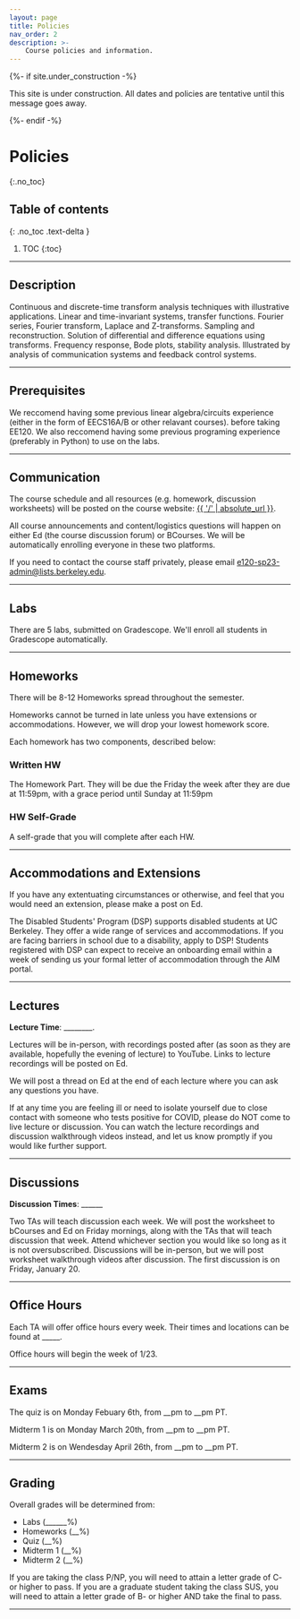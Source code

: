 ```yaml
---
layout: page
title: Policies
nav_order: 2
description: >-
    Course policies and information.
---
```


{%- if site.under_construction -%}
<p class="warning">
This site is under construction. All dates and policies are tentative until this message goes away.
</p>
{%- endif -%}

# Policies
{:.no_toc}

## Table of contents
{: .no_toc .text-delta }

1. TOC
{:toc}

---

## Description

Continuous and discrete-time transform analysis techniques with illustrative applications. Linear and time-invariant systems, transfer functions. Fourier series, Fourier transform, Laplace and Z-transforms. Sampling and reconstruction. Solution of differential and difference equations using transforms. Frequency response, Bode plots, stability analysis. Illustrated by analysis of communication systems and feedback control systems. 

---

<!-- ## Enrollment

Course staff does not control enrollment; we have to follow [the department's Fall 2022 enrollment policies](http://www.eecs.berkeley.edu/Policies/enrollment.shtml). We do not have any enrollment codes or any other way to let non-CS majors into the class. If you have any questions about enrollment, please reach out to the emails listed in the enrollment policies page.

Concurrent enrollment applications will be processed in the second week of classes. We will add all pending concurrent enrollment students to the course so you can follow along the first few weeks.

--- -->

## Prerequisites

We reccomend having some previous linear algebra/circuits experience (either in the form of EECS16A/B or other relavant courses). before taking EE120. We also reccomend having some previous programing experience (preferably in Python) to use on the labs.


---

## Communication

The course schedule and all resources (e.g. homework, discussion worksheets) will be posted on the course website: [{{ '/' | absolute_url }}](/).

All course announcements and content/logistics questions will happen on either Ed (the course discussion forum) or BCourses. We will be automatically enrolling everyone in these two platforms.

If you need to contact the course staff privately, please email e120-sp23-admin@lists.berkeley.edu.

---

## Labs

There are 5 labs, submitted on Gradescope. We'll enroll all students in Gradescope automatically.


---

## Homeworks

There will be 8-12 Homeworks spread throughout the semester. 

Homeworks cannot be turned in late unless you have extensions or accommodations. However, we will drop your lowest homework score.

Each homework has two components, described below:

### Written HW

The Homework Part. They will be due the Friday the week after they are due at 11:59pm, with a grace period until Sunday at 11:59pm

### HW Self-Grade

A self-grade that you will complete after each HW.

---

## Accommodations and Extensions

If you have any extentuating circumstances or otherwise, and feel that you would need an extension, please make a post on Ed.

The Disabled Students' Program (DSP) supports disabled students at UC Berkeley. They offer a wide range of services and accommodations. If you are facing barriers in school due to a disability, apply to DSP! Students registered with DSP can expect to receive an onboarding email within a week of sending us your formal letter of accommodation through the AIM portal.

---

## Lectures

**Lecture Time**: ________.

Lectures will be in-person, with recordings posted after (as soon as they are available, hopefully the evening of lecture) to YouTube. Links to lecture recordings will be posted on Ed.

We will post a thread on Ed at the end of each lecture where you can ask any questions you have.

If at any time you are feeling ill or need to isolate yourself due to close contact with someone who tests positive for COVID, please do NOT come to live lecture or discussion. You can watch the lecture recordings and discussion walkthrough videos instead, and let us know promptly if you would like further support.

---

## Discussions

**Discussion Times**: ______

Two TAs will teach discussion each week. We will post the worksheet to bCourses and Ed on Friday mornings, along with the TAs that will teach discussion that week. Attend whichever section you would like so long as it is not oversubscribed. Discussions will be in-person, but we will post worksheet walkthrough videos after discussion. The first discussion is on Friday, January 20. 

---

## Office Hours

Each TA will offer office hours every week. Their times and locations can be found at _____. 

Office hours will begin the week of 1/23.

---

## Exams

The quiz is on Monday Febuary 6th, from __pm to __pm PT.

Midterm 1 is on Monday March 20th, from __pm to __pm PT.

Midterm 2 is on Wendesday April 26th, from __pm to __pm PT.

---

## Grading

Overall grades will be determined from:

- Labs (______%)
- Homeworks (__%)
- Quiz (__%)
- Midterm 1 (__%)
- Midterm 2 (__%)

If you are taking the class P/NP, you will need to attain a letter grade of C- or higher to pass. If you are a graduate student taking the class SUS, you will need to attain a letter grade of B- or higher AND take the final to pass.

--- 

<!-- ## Collaboration and Ethics

Please note that obtaining, sharing, and posting solutions to homework or projects is a violation of academic integrity. This includes uploading project code, official solutions, your own solutions, etc. to any site that is accessible by other people, such as a public GitHub repository.

Homework/Project submissions should acknowledge all collaborators and sources consulted. All code and written responses should be original. We trust you all to submit your own work, but to protect the integrity of the course from anyone who doesn't want to play by the rules, we will actively be checking for code plagiarism (both from current classmates and previous semesters), as well as written homework submissions that look eerily similar.

If you use a code snippet from a website like StackOverflow for a small task (for example, capitalizing a string), this is fine, but please cite your sources in your code with a comment.

Exams are expected to demonstrate your work, and your work alone. We have a zero-tolerance policy for any form of collaboration on exams. We are not lenient about cheating; in past semesters, CS 188 has caught upwards of 50 students for academic dishonesty and directly reported them to the Center for Student Conduct. An overwhelming majority (>90%) of the students were found guilty, and thus earned an "F" in the class and a mark on their transcript. Please, just don't cheat. It's not cool.

We sympathize with [Kris Pister's policy](http://www-bsac.eecs.berkeley.edu/~pister/etc/Cheating.htm).

---

## Inclusion

We believe in the crucial importance of creating a learning environment that is welcoming and respectful to students of all backgrounds. The following are specific steps that will help us in achieving this goal:

- If you feel your academic performance has been impacted negatively due to a lack of inclusion, or due to experiences outside of class such as current events or family matters, please reach out to the instructors and staff. Our job is not only to teach but to support you in every way we can.
- If something happens in the course that runs counter to the goal of making every student feel safe, respected, and welcome, please contact the head TA or the instructors; if you don't feel comfortable contacting course staff, you can fill out [this form](https://docs.google.com/forms/d/e/1FAIpQLSc4NYHdUJ8IzYA1SoiTinWBybGWkj0mfmdnHAeygAxkZajelQ/viewform) to anonymously let the department know.
- You may also consult a departmental [Faculty Equity Advisor](https://diversity.berkeley.edu/faculty-equity-advisors), or fill out the [anonymous feedback form](https://engineering.berkeley.edu/about/equity-and-inclusion/feedback/) for the College of Engineering for equity and inclusion related feedback.
- If you have a preferred name or set of pronouns that differ from your legal name, you may designate a preferred name for the classroom by following these [steps](https://registrar.berkeley.edu/academic-records/your-name-records-rosters).
- As a member of the CS 188 community, realize that you have an important duty to help other students feel respected in helping create an inclusive learning environment.

---

## Support During Remote Learning

From the College of Engineering:

> We understand that your specific situation may present challenges to class participation. Please contact the instructors if you would like to discuss these and co-develop strategies for engaging with the course.
> 
> The Student Technology Equity Program ([STEP](https://technology.berkeley.edu/STEP)) is available to help you access a laptop, Wi-Fi hotspot, and other peripherals.
> 
> You will be alerted as to when synchronous sessions are about to be recorded. If you prefer not to be recorded, you may turn your video and microphone off. Please set your Zoom name to be the name you would like instructors to call you. You may optionally include your personal pronouns. Please set your Zoom picture to an appropriate profile picture of you to foster a sense of community and enhance interactions. If you are not comfortable using an image of yourself, you may use an appropriate picture of an avatar. We encourage participating with your video on to foster a sense of commnuity and enhance interactions. However, we understand that some students are not comfortable with video or may not be able to participate by video. -->